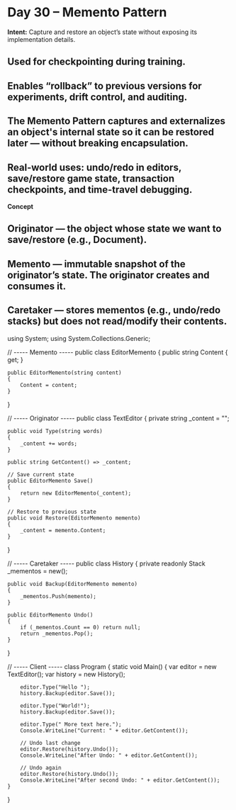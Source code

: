 
# Day 30 – Memento Pattern 

**Intent:** Capture and restore an object’s state without exposing its implementation details.

## Used for checkpointing during training.

## Enables “rollback” to previous versions for experiments, drift control, and auditing.

## The Memento Pattern captures and externalizes an object's internal state so it can be restored later — without breaking encapsulation. 
## Real-world uses: undo/redo in editors, save/restore game state, transaction checkpoints, and time-travel debugging.

**Concept**

## Originator — the object whose state we want to save/restore (e.g., Document).

## Memento — immutable snapshot of the originator’s state. The originator creates and consumes it.

## Caretaker — stores mementos (e.g., undo/redo stacks) but does not read/modify their contents.


using System;
using System.Collections.Generic;

// ----- Memento -----
public class EditorMemento
{
    public string Content { get; }

    public EditorMemento(string content)
    {
        Content = content;
    }
}

// ----- Originator -----
public class TextEditor
{
    private string _content = "";

    public void Type(string words)
    {
        _content += words;
    }

    public string GetContent() => _content;

    // Save current state
    public EditorMemento Save()
    {
        return new EditorMemento(_content);
    }

    // Restore to previous state
    public void Restore(EditorMemento memento)
    {
        _content = memento.Content;
    }
}

// ----- Caretaker -----
public class History
{
    private readonly Stack<EditorMemento> _mementos = new();

    public void Backup(EditorMemento memento)
    {
        _mementos.Push(memento);
    }

    public EditorMemento Undo()
    {
        if (_mementos.Count == 0) return null;
        return _mementos.Pop();
    }
}

// ----- Client -----
class Program
{
    static void Main()
    {
        var editor = new TextEditor();
        var history = new History();

        editor.Type("Hello ");
        history.Backup(editor.Save());

        editor.Type("World!");
        history.Backup(editor.Save());

        editor.Type(" More text here.");
        Console.WriteLine("Current: " + editor.GetContent());

        // Undo last change
        editor.Restore(history.Undo());
        Console.WriteLine("After Undo: " + editor.GetContent());

        // Undo again
        editor.Restore(history.Undo());
        Console.WriteLine("After second Undo: " + editor.GetContent());
    }
}


